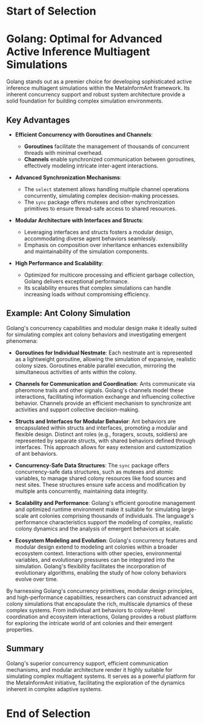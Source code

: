 # Start of Selection
# Golang: Optimal for Advanced Active Inference Multiagent Simulations

Golang stands out as a premier choice for developing sophisticated active inference multiagent simulations within the MetaInformAnt framework. Its inherent concurrency support and robust system architecture provide a solid foundation for building complex simulation environments.

## Key Advantages

- **Efficient Concurrency with Goroutines and Channels**: 
  - **Goroutines** facilitate the management of thousands of concurrent threads with minimal overhead.
  - **Channels** enable synchronized communication between goroutines, effectively modeling intricate inter-agent interactions.

- **Advanced Synchronization Mechanisms**:
  - The `select` statement allows handling multiple channel operations concurrently, simulating complex decision-making processes.
  - The `sync` package offers mutexes and other synchronization primitives to ensure thread-safe access to shared resources.

- **Modular Architecture with Interfaces and Structs**:
  - Leveraging interfaces and structs fosters a modular design, accommodating diverse agent behaviors seamlessly.
  - Emphasis on composition over inheritance enhances extensibility and maintainability of the simulation components.

- **High Performance and Scalability**:
  - Optimized for multicore processing and efficient garbage collection, Golang delivers exceptional performance.
  - Its scalability ensures that complex simulations can handle increasing loads without compromising efficiency.

## Example: Ant Colony Simulation

Golang's concurrency capabilities and modular design make it ideally suited for simulating complex ant colony behaviors and investigating emergent phenomena:

- **Goroutines for Individual Nestmate**: Each nestmate ant is represented as a lightweight goroutine, allowing the simulation of expansive, realistic colony sizes. Goroutines enable parallel execution, mirroring the simultaneous activities of ants within the colony.

- **Channels for Communication and Coordination**: Ants communicate via pheromone trails and other signals. Golang's channels model these interactions, facilitating information exchange and influencing collective behavior. Channels provide an efficient mechanism to synchronize ant activities and support collective decision-making.

- **Structs and Interfaces for Modular Behavior**: Ant behaviors are encapsulated within structs and interfaces, promoting a modular and flexible design. Distinct ant roles (e.g., foragers, scouts, soldiers) are represented by separate structs, with shared behaviors defined through interfaces. This approach allows for easy extension and customization of ant behaviors.

- **Concurrency-Safe Data Structures**: The `sync` package offers concurrency-safe data structures, such as mutexes and atomic variables, to manage shared colony resources like food sources and nest sites. These structures ensure safe access and modification by multiple ants concurrently, maintaining data integrity.

- **Scalability and Performance**: Golang's efficient goroutine management and optimized runtime environment make it suitable for simulating large-scale ant colonies comprising thousands of individuals. The language's performance characteristics support the modeling of complex, realistic colony dynamics and the analysis of emergent behaviors at scale.

- **Ecosystem Modeling and Evolution**: Golang's concurrency features and modular design extend to modeling ant colonies within a broader ecosystem context. Interactions with other species, environmental variables, and evolutionary pressures can be integrated into the simulation. Golang's flexibility facilitates the incorporation of evolutionary algorithms, enabling the study of how colony behaviors evolve over time.

By harnessing Golang's concurrency primitives, modular design principles, and high-performance capabilities, researchers can construct advanced ant colony simulations that encapsulate the rich, multiscale dynamics of these complex systems. From individual ant behaviors to colony-level coordination and ecosystem interactions, Golang provides a robust platform for exploring the intricate world of ant colonies and their emergent properties.

## Summary

Golang's superior concurrency support, efficient communication mechanisms, and modular architecture render it highly suitable for simulating complex multiagent systems. It serves as a powerful platform for the MetaInformAnt initiative, facilitating the exploration of the dynamics inherent in complex adaptive systems.
# End of Selection
```
